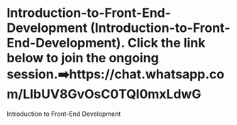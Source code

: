 # Introduction-to-Front-End-Development (Introduction-to-Front-End-Development). Click the link below to join the ongoing session.➡️https://chat.whatsapp.com/LIbUV8GvOsC0TQl0mxLdwG
Introduction to Front-End Development
